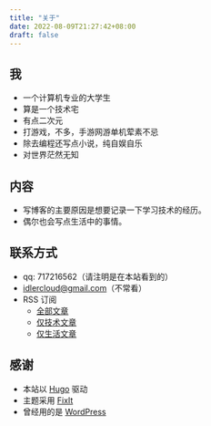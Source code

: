 ```yaml
---
title: "关于"
date: 2022-08-09T21:27:42+08:00
draft: false
---
```


## 我

-   一个计算机专业的大学生
-   算是一个技术宅
-   有点二次元
-   打游戏，不多，手游网游单机荤素不忌
-   除去编程还写点小说，纯自娱自乐
-   对世界茫然无知

## 内容

-   写博客的主要原因是想要记录一下学习技术的经历。
-   偶尔也会写点生活中的事情。

## 联系方式

-   qq: 717216562（请注明是在本站看到的）
-   idlercloud@gmail.com（不常看）
-   RSS 订阅
    -   [全部文章](https://cxz888.xyz/index.xml)
    -   [仅技术文章](https://cxz888.xyz/categories/tech/index.xml)
    -   [仅生活文章](https://cxz888.xyz/categories/life/index.xml)

## 感谢

-   本站以 [Hugo](https://gohugo.io/) 驱动
-   主题采用 [FixIt](https://github.com/hugo-fixit/FixIt)
-   曾经用的是 [WordPress](https://wordpress.com/zh-cn/)
